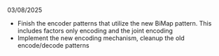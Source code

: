 03/08/2025

* Finish the encoder patterns that utilize the new BiMap pattern. This includes factors only encoding and the joint encoding
* Implement the new encoding mechanism, cleanup the old encode/decode patterns